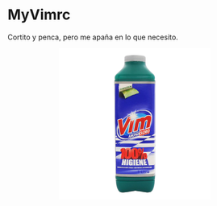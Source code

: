 # MyVimrc
Cortito y penca, pero me apaña en lo que necesito.
<div style="text-align:center"><img height="300x" src="https://raw.githubusercontent.com/TaconeoMental/MyVimrc/main/detergente.png"/></div>

